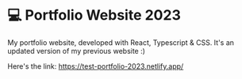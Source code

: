 # 💻 Portfolio Website 2023

My portfolio website, developed with React, Typescript & CSS. It's an updated version of my previous website :)

Here's the link: https://test-portfolio-2023.netlify.app/
